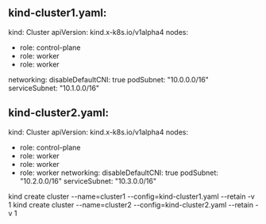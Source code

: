 kind-cluster1.yaml:
-------------------

kind: Cluster
apiVersion: kind.x-k8s.io/v1alpha4
nodes:
- role: control-plane
- role: worker
- role: worker
 
networking:
  disableDefaultCNI: true
  podSubnet: "10.0.0.0/16"
  serviceSubnet: "10.1.0.0/16"

kind-cluster2.yaml:
-------------------

kind: Cluster
apiVersion: kind.x-k8s.io/v1alpha4
nodes:
- role: control-plane
- role: worker
- role: worker
- role: worker
networking:
  disableDefaultCNI: true
  podSubnet: "10.2.0.0/16"
  serviceSubnet: "10.3.0.0/16"


kind create cluster --name=cluster1 --config=kind-cluster1.yaml --retain -v 1
kind create cluster --name=cluster2 --config=kind-cluster2.yaml --retain -v 1

